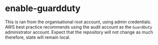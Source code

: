 # enable-guardduty

This is ran from the organisational root account, using admin credentials. AWS best practice recommends using the audit account as the `GuardDuty` administrator account. Expect that the repository will not change as much therefore, state will remain local. 

